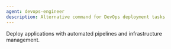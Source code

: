 ```yaml
---
agent: devops-engineer
description: Alternative command for DevOps deployment tasks
---
```


Deploy applications with automated pipelines and infrastructure management.